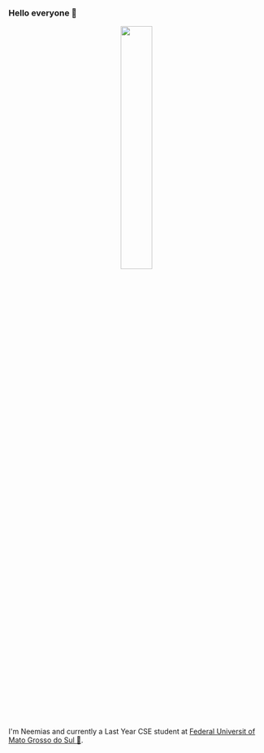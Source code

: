 ### Hello everyone 👋


<p align="center"><img src="https://raw.githubusercontent.com/coderjojo/coderjojo/master/img/github.gif" width="35%" height="35%"></p> 

I'm Neemias and currently a Last Year CSE student at [Federal Universit of Mato Grosso do Sul :school:](https://www.ufms.br).
<!--
**neemiasbsilva/neemiasbsilva** is a ✨ _special_ ✨ repository because its `README.md` (this file) appears on your GitHub profile.

Here are some ideas to get you started:

- 🔭 I’m currently working on ...
- 🌱 I’m currently learning ...
- 👯 I’m looking to collaborate on ...
- 🤔 I’m looking for help with ...
- 💬 Ask me about ...
- 📫 How to reach me: ...
- 😄 Pronouns: ...
- ⚡ Fun fact: ...
-->
